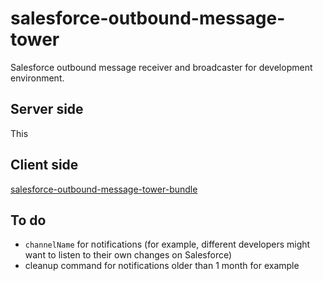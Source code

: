 # salesforce-outbound-message-tower
Salesforce outbound message receiver and broadcaster for development environment. 
## Server side
This 
## Client side
[salesforce-outbound-message-tower-bundle](https://github.com/comsave/salesforce-outbound-message-tower-bundle)
## To do
* `channelName` for notifications (for example, different developers might want to listen to their own changes on Salesforce)
* cleanup command for notifications older than 1 month for example
